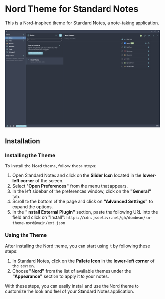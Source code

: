 # Nord Theme for Standard Notes

This is a Nord-inspired theme for Standard Notes, a note-taking application.

![Nord Theme for Standard Notes Screenshot](nord.png)

## Installation

### Installing the Theme

To install the Nord theme, follow these steps:

1. Open Standard Notes and click on the **Slider Icon** located in the **lower-left corner** of the screen.
2. Select **"Open Preferences"** from the menu that appears.
3. In the left sidebar of the preferences window, click on the **"General"** tab.
4. Scroll to the bottom of the page and click on **"Advanced Settings"** to expand the options.
5. In the **"Install External Plugin"** section, paste the following URL into the field and click on "Install": `https://cdn.jsdelivr.net/gh/dombean/sn-theme-nord@main/ext.json`

### Using the Theme

After installing the Nord theme, you can start using it by following these steps:

1. In Standard Notes, click on the **Pallete Icon** in the **lower-left corner** of the screen.
2. Choose **"Nord"** from the list of available themes under the **"Appearance"** section to apply it to your notes.

With these steps, you can easily install and use the Nord theme to customize the look and feel of your Standard Notes application.